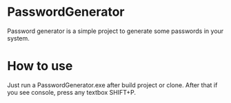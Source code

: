 # PasswordGenerator
Password generator is a simple project to generate some passwords in your system.

# How to use
Just run a PasswordGenerator.exe after build project or clone. After that if you see console, press any textbox SHIFT+P.

